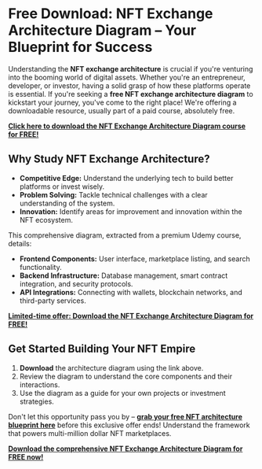 # Free Download: NFT Exchange Architecture Diagram – Your Blueprint for Success

Understanding the **NFT exchange architecture** is crucial if you're venturing into the booming world of digital assets. Whether you're an entrepreneur, developer, or investor, having a solid grasp of how these platforms operate is essential. If you're seeking a **free NFT exchange architecture diagram** to kickstart your journey, you've come to the right place! We're offering a downloadable resource, usually part of a paid course, absolutely free.

[**Click here to download the NFT Exchange Architecture Diagram course for FREE!**](https://udemywork.com/nft-exchange-architecture-diagram)

## Why Study NFT Exchange Architecture?

*   **Competitive Edge:** Understand the underlying tech to build better platforms or invest wisely.
*   **Problem Solving:** Tackle technical challenges with a clear understanding of the system.
*   **Innovation:** Identify areas for improvement and innovation within the NFT ecosystem.

This comprehensive diagram, extracted from a premium Udemy course, details:

*   **Frontend Components:** User interface, marketplace listing, and search functionality.
*   **Backend Infrastructure:** Database management, smart contract integration, and security protocols.
*   **API Integrations:** Connecting with wallets, blockchain networks, and third-party services.

[**Limited-time offer: Download the NFT Exchange Architecture Diagram for FREE!**](https://udemywork.com/nft-exchange-architecture-diagram)

## Get Started Building Your NFT Empire

1.  **Download** the architecture diagram using the link above.
2.  Review the diagram to understand the core components and their interactions.
3.  Use the diagram as a guide for your own projects or investment strategies.

Don't let this opportunity pass you by – **[grab your free NFT architecture blueprint here](https://udemywork.com/nft-exchange-architecture-diagram)** before this exclusive offer ends! Understand the framework that powers multi-million dollar NFT marketplaces.

[**Download the comprehensive NFT Exchange Architecture Diagram for FREE now!**](https://udemywork.com/nft-exchange-architecture-diagram)
